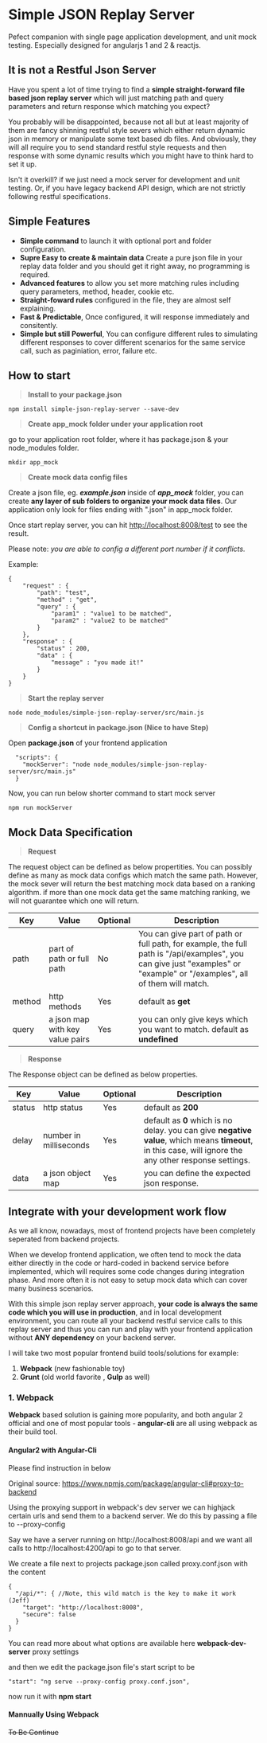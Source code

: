 # Simple JSON Replay Server
Pefect companion with single page application development, and unit mock testing. Especially designed for angularjs 1 and 2 & reactjs.

## It is not a Restful Json Server
Have you spent a lot of time trying to find a **simple straight-forward file based json replay server** which will just matching path and query parameters and return response which matching you expect?

You probably will be disappointed, because not all but at least majority of them are fancy shinning restful style severs which either return dynamic json in memory or manipulate some text based db files. And obviously, they will all require you to send standard restful style requests and then response with some dynamic results which you might have to think hard to set it up.

Isn't it overkill? if we just need a mock server for development and unit testing.
Or, if you have legacy backend API design, which are not strictly following restful specifications.

## Simple Features

 * **Simple command** to launch it with optional port and folder configuration.
 * **Supre Easy to create & maintain data** Create a pure json file in your replay data folder and you should get it right away, no programming is required.
 * **Advanced features** to allow you set more matching rules including query parameters, method, header, cookie etc. 
 * **Straight-foward rules** configured in the file, they are almost self explaining.
 * **Fast & Predictable**, Once configured, it will response immediately and consitently.
 * **Simple but still Powerful**, You can configure different rules to simulating different responses to cover different scenarios for the same service call, such as paginiation, error, failure etc.
  

## How to start 

> **Install to your package.json**
 
```
npm install simple-json-replay-server --save-dev
``` 


>  **Create app_mock folder under your application root**
 
 go to your application root folder, where it has package.json & your node_modules folder.
 
```
mkdir app_mock
```    


> **Create mock data config files**    

Create a json file, eg. **_example.json_** inside of **_app_mock_** folder, you can create **any layer of sub folders to organize your mock data files**. Our application only look for files ending with ".json" in app_mock folder.

Once start replay server, you can hit <http://localhost:8008/test> to see the result.

Please note: _you are able to config a different port number if it conflicts._

Example: 


```
{
    "request" : {
        "path": "test",
        "method" : "get",
        "query" : {
            "param1" : "value1 to be matched",
            "param2" : "value2 to be matched"
        }
    },
    "response" : {
        "status" : 200,
        "data" : {
            "message" : "you made it!"
        }
    }
}
```  


> **Start the replay server**  
 
 ```
node node_modules/simple-json-replay-server/src/main.js
 ```

> **Config a shortcut in package.json (Nice to have Step)**

Open **package.json** of your frontend application
```
  "scripts": {
    "mockServer": "node node_modules/simple-json-replay-server/src/main.js"
  }
```  
Now, you can run below shorter command to start mock server

```
npm run mockServer
```


## Mock Data Specification

> **Request** 

The request object can be defined as below propertities.
You can possibly define as many as mock data configs which match the same path. However, the mock sever will return the best matching mock data based on a ranking algorithm. if more than one mock data get the same matching ranking, we will not guarantee which one will return.


Key | Value | Optional | Description
---------|----------|----------|---------
 path | part of path or full path | No | You can give part of path or full path, for example, the full path is "/api/examples", you can give just "examples" or "example" or "/examples", all of them will match.
 method | http methods | Yes | default as **get**
 query | a json map with key value pairs | Yes | you can only give keys which you want to match. default as **undefined**

> **Response** 

The Response object can be defined as below properties.

Key | Value | Optional | Description
---------|----------|----------|---------
 status | http status | Yes | default as **200**
 delay | number in milliseconds | Yes | default as **0** which is no delay. you can give **negative value**, which means **timeout**, in this case, will ignore the any other response settings.
 data | a json object map | Yes | you can define the expected json response.



## Integrate with your development work flow

As we all know, nowadays, most of frontend projects have been completely seperated from backend projects. 

When we develop frontend application, we often tend to mock the data either directly in the code or hard-coded in backend service before implemented, which will requires some code changes during integration phase. And more often it is not easy to setup mock data which can cover many business scenarios.

With this simple json replay server approach, **your code is always the same code which you will use in production**, and in local development environment, you can route all your backend restful service calls to this replay server and thus you can run and play with your frontend application without **ANY dependency** on your backend server.

I will take two most popular frontend build tools/solutions for example:

1. **Webpack** (new fashionable toy)
2. **Grunt**   (old world favorite , **Gulp** as well)


### **1. Webpack** 
**Webpack** based solution is gaining more popularity, and both angular 2 official and one of most popular tools - **angular-cli** are all using webpack as their build tool.


#### Angular2 with Angular-Cli

Please find instruction in below

Original source:
<https://www.npmjs.com/package/angular-cli#proxy-to-backend>

Using the proxying support in webpack's dev server we can highjack certain urls and send them to a backend server. We do this by passing a file to --proxy-config

Say we have a server running on http://localhost:8008/api and we want all calls to http://localhost:4200/api to go to that server.

We create a file next to projects package.json called proxy.conf.json with the content


```
{
  "/api/*": { //Note, this wild match is the key to make it work (Jeff)
    "target": "http://localhost:8008",
    "secure": false
  }
}
```

You can read more about what options are available here **webpack-dev-server** proxy settings

and then we edit the package.json file's start script to be

```
"start": "ng serve --proxy-config proxy.conf.json",
```

now run it with **npm start**

#### Mannually Using Webpack


~~To Be Continue~~